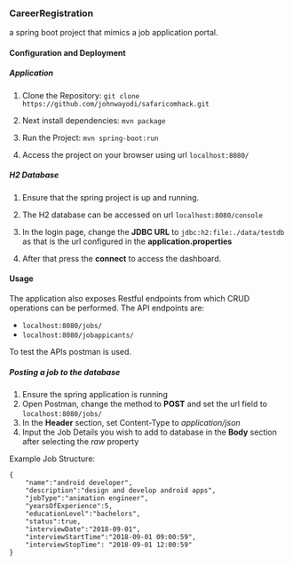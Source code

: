 ### CareerRegistration
a spring boot project that mimics a job application portal.

#### Configuration and Deployment

##### Application
1. Clone the Repository:
`git clone https://github.com/johnwayodi/safaricomhack.git`  

2. Next install dependencies:
`mvn package`

3. Run the Project:
`mvn spring-boot:run`

4. Access the project on your browser using url `localhost:8080/`

##### H2 Database
1. Ensure that the spring project is up and running.

2. The H2 database can be accessed on url `localhost:8080/console`

3. In the login page, change the **JDBC URL** to `jdbc:h2:file:./data/testdb` as that is the url configured in the **application.properties**

4. After that press the **connect** to access the dashboard.

#### Usage
The application also exposes Restful endpoints from which CRUD operations can be performed. The API endpoints are:
* `localhost:8080/jobs/`
* `localhost:8080/jobappicants/`

To test the APIs postman is used. 
##### Posting a job to the database
1. Ensure the spring application is running
2. Open Postman, change the method to **POST** and set the url field to `localhost:8080/jobs/`
3. In the **Header** section, set Content-Type to *application/json*
4. Input the Job Details you wish to add to database in the **Body** section after selecting the *raw* property

Example Job Structure:
    
    {
    	"name":"android developer",
    	"description":"design and develop android apps",
    	"jobType":"animation engineer",
    	"yearsOfExperience":5,
    	"educationLevel":"bachelors",
    	"status":true,
    	"interviewDate":"2018-09-01",
    	"interviewStartTime":"2018-09-01 09:00:59",
    	"interviewStopTime": "2018-09-01 12:00:59"
    }
